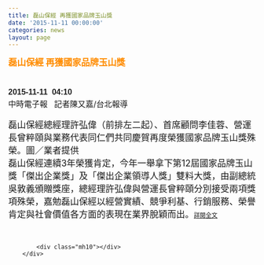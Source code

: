 ```yaml
---
title: 磊山保經 再獲國家品牌玉山獎
date: '2015-11-11 00:00:00'
categories: news
layout: page
---
```


<div class="text">
			<div>
	<div>
		<div>
			<div>
				<div>
					<strong><span style="color: rgb(255, 140, 0);"><span style="font-size: 18px;">磊山保經 再獲國家品牌玉山獎</span></span></strong></div>
				<h1 style="border: 0px none; margin: 0px; outline: none 0px; padding: 0px; font-stretch: normal; font-size: 30px; line-height: 1.3; font-family: 微软雅黑, 黑体, 'helvetica neue', 'lucida grande', Arial, PMingLiU, 'Trebuchet MS', Helvetica, Verdana, sans-serif; color: rgb(49, 49, 51); width: 630px;">
					&nbsp;</h1>
				<h1 style="border: 0px none; margin: 0px; outline: none 0px; padding: 0px; font-stretch: normal; font-size: 30px; line-height: 1.3; font-family: 微软雅黑, 黑体, 'helvetica neue', 'lucida grande', Arial, PMingLiU, 'Trebuchet MS', Helvetica, Verdana, sans-serif; color: rgb(49, 49, 51); width: 630px;">
					<span style="color: rgb(34, 34, 34); font-family: Arial, Helvetica, sans-serif; font-size: 16px;">2015-11-11</span><span style="color: rgb(34, 34, 34); font-family: Arial, Helvetica, sans-serif; font-size: 16px;">&nbsp; 04:10</span></h1>
				<div>
					<span style="font-size: 16px;">中時電子報 &nbsp; 記者陳又嘉/台北報導</span></div>
				<div>
					&nbsp;</div>
				<div>
					<span style="font-size: 18px;">磊山保經總經理許弘偉（前排左二起）、首席顧問李佳蓉、營運長曾粹頤與業務代表同仁們共同慶賀再度榮獲國家品牌玉山獎殊榮。圖／業者提供</span></div>
				<div>
					<span style="font-size: 18px;">磊山保經連續3年榮獲肯定，今年一舉拿下第12屆國家品牌玉山獎「傑出企業獎」及「傑出企業領導人獎」雙料大獎，由副總統吳敦義頒贈獎座，總經理許弘偉與營運長曾粹頤分別接受兩項獎項殊榮，嘉勉磊山保經以經營實績、競爭利基、行銷服務、榮譽肯定與社會價值各方面的表現在業界脫穎而出。</span><a href="http://www.chinatimes.com/newspapers/20151111000360-260208" style="font-size: 9pt;">詳閱全文</a></div>
			</div>
			<div>
				&nbsp;</div>
		</div>
	</div>
</div>
<div>
	&nbsp;</div>

			<div class="mh10"></div>
		</div>